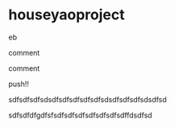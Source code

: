# houseyaoproject

eb

comment

comment

push!!

sdfsdfsdfsdsdfsdfsdfsdfsdfsdsdfsdfsdfsdsdfsd

sdfsdfdfgdfsfsdfsdfsdfsdfsdfsdfsdffdsdfsd